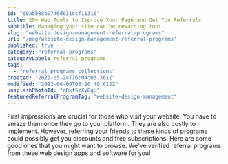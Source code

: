 ```yaml
---
id: "60abb88b9746d631ecf11316"
title: 20+ Web Tools to Improve Your Page and Get You Referrals
subtitle: Managing your site can be rewarding too!
slug: "website-design-management-referral-programs"
url: "/mag/website-design-management-referral-programs"
published: true
category: "referral programs"
categoryLabel: referral programs
tags:
  - "referral programs collections"
created: "2021-05-24T16:04:03.361Z"
modified: "2022-06-09T03:20:49.612Z"
unsplashPhotoId: "rDxfSzXyBqU"
featuredReferralProgramTag: "website-design-management"
---
```

First impressions are crucial for those who visit your website. You have to amaze them once they go to your platform. They are also costly to implement. However, referring your friends to these kinds of programs could possibly get you discounts and free subscriptions. Here are some good ones that you might want to browse. We've verified referral programs from these web design apps and software for you!